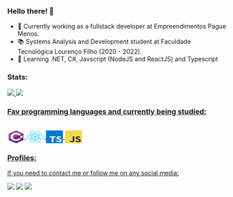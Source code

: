 ### Hello there! 👋

  - 🔭 Currently working as a fullstack developer at Empreendimentos Pague Menos.
  - 📚 Systems Analysis and Development student at Faculdade Tecnológica Lourenço Filho (2020 - 2022).
  - 🌱 Learning .NET, C#, Javscript (NodeJS and ReactJS) and Typescript
  
  ### Stats:
  <div>
  <a href="https://github.com/mariothiago">
  <img height="166em" src="https://github-readme-stats.vercel.app/api?username=mariothiago&show_icons=true&theme=dark"/>
  <img height="166em" src="https://github-readme-stats.vercel.app/api/top-langs/?username=mariothiago&layout=compact&langs_count=8&theme=dark"/>
</div>
  
  ### Fav programming languages and currently being studied:
  <div style="display: inline_block"><br>
  <img align="center" alt="Thiago-CSHARP" height="30" width="40" src="https://raw.githubusercontent.com/devicons/devicon/master/icons/csharp/csharp-original.svg">
  <img align="center" alt="Thiago-React" height="30" width="40" src="https://raw.githubusercontent.com/devicons/devicon/master/icons/react/react-original.svg">
  <img align="center" alt="Thiago-TS" height="30" width="40" src="https://raw.githubusercontent.com/devicons/devicon/master/icons/typescript/typescript-original.svg">
  <img align="center" alt="Thiago-Js" height="30" width="40" src="https://raw.githubusercontent.com/devicons/devicon/master/icons/javascript/javascript-original.svg">
</div>
  
  ### Profiles:
  <p>If you need to contact me or follow me on any social media:</p>
  <div> 
    <a href="https://www.linkedin.com/in/thiago-rocha-b89396196/" target="_blank"><img src="https://img.shields.io/badge/-LinkedIn-%230077B5?style=for-the-badge&logo=linkedin&logoColor=white" target="_blank"></a>
    <a href="https://www.instagram.com/mariothiago_/" target="_blank"><img src="https://img.shields.io/badge/-Instagram-%23E4405F?style=for-the-badge&logo=instagram&logoColor=white" target="_blank"></a>
    <a href = "mailto:mario.thiago247@gmail.com"><img src="https://img.shields.io/badge/-Gmail-%23333?style=for-the-badge&logo=gmail&logoColor=white" target="_blank"></a> 
</div>
<!--
**mariothiago/mariothiago** is a ✨ _special_ ✨ repository because its `README.md` (this file) appears on your GitHub profile.

Here are some ideas to get you started:

- 🔭 I’m currently working on ...
- 🌱 I’m currently learning ...
- 👯 I’m looking to collaborate on ...
- 🤔 I’m looking for help with ...
- 💬 Ask me about ...
- 📫 How to reach me: ...
- 😄 Pronouns: ...
- ⚡ Fun fact: ...
-->
